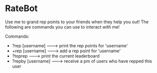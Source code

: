 RateBot
==========
Use me to grand rep points to your friends when they help you out!  The following are commands you can use to interact with me!

Commands:
  - ?rep [username]    --->     print the rep points for 'username'
  - +rep [username]    --->     add a rep point for 'username'
  - ?toprep            --->     print the current leaderboard
  - ?repby [username]  --->     receive a pm of users who have repped this user
